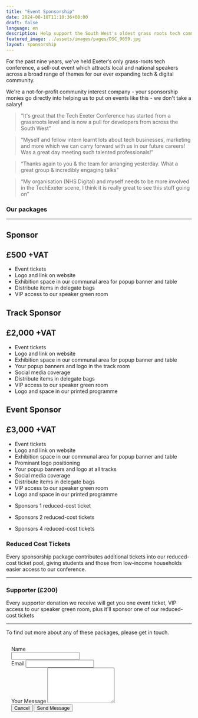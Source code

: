 ```yaml
---
title: "Event Sponsorship"
date: 2024-08-18T11:10:36+08:00
draft: false
language: en
description: Help support the South West's oldest grass roots tech community
featured_image: ../assets/images/pages/DSC_9659.jpg
layout: sponsorship
---
```

<article class="post sponsor-page">
    <p>For the past nine years, we’ve held Exeter’s only grass-roots tech conference, a sell-out event which attracts local and national speakers across a broad range of themes for our ever expanding tech & digital community.</p>
    <p>We're a not-for-profit community interest company - your sponsorship monies go directly into helping us to put on events like this - we don't take a salary!</p>
    <blockquote>“It's great that the Tech Exeter Conference has started from a grassroots level and is now a pull for developers from across the South West”</blockquote>
    <blockquote>“Myself and fellow intern learnt lots about tech businesses, marketing and more which we can carry forward with us in our future careers! Was a great day meeting such talented professionals!”</blockquote>
    <blockquote>“Thanks again to you & the team for arranging yesterday. What a great group & incredibly engaging talks”</blockquote>
    <blockquote>“My organisation (NHS Digital) and myself needs to be more involved in the TechExeter scene, I think it is really great to see this stuff going on”</blockquote>
    <h3>Our packages</h3>
    <hr/>
    <div class="grid-3col no-h-gutter sponsors">
      <div class="bronze">
      <h1>Sponsor</h1>
      <h2>£500 +VAT</h2>
        <ul>
        <li>Event tickets</li>
        <li>Logo and link on website</li>
        <li>Exhibition space in our communal area for popup banner and table</li>
        <li>Distribute items in delegate bags</li>
        <li>VIP access to our speaker green room</li>
        </ul>
      </div>
      <div class="silver">
      <h1>Track Sponsor</h1>
      <h2>£2,000 +VAT</h2>
        <ul>
        <li>Event tickets</li>
        <li>Logo and link on website</li>
        <li>Exhibition space in our communal area for popup banner and table</li>
        <li>Your popup banners and logo in the track room</li>
        <li>Social media coverage</li>
        <li>Distribute items in delegate bags</li>
        <li>VIP access to our speaker green room</li>
        <li>Logo and space in our printed programme</li>
        </ul>
      </div>
      <div class="gold">
      <h1>Event Sponsor</h1>
      <h2>£3,000 +VAT</h2>
        <ul>
        <li>Event tickets</li>
        <li>Logo and link on website</li>
        <li>Exhibition space in our communal area for popup banner and table</li>
        <li>Prominant logo positioning</li>
        <li>Your popup banners and logo at all tracks</li>
        <li>Social media coverage</li>
        <li>Distribute items in delegate bags</li>
        <li>VIP access to our speaker green room</li>
        <li>Logo and space in our printed programme</li>
        </ul>
      </div>
      <div class="bronze continue">
        <ul>
          <li>Sponsors 1 reduced-cost ticket</li>
        </ul>
      </div>
      <div class="silver continue">
        <ul>
          <li>Sponsors 2 reduced-cost tickets</li>
        </ul>
      </div>
      <div class="gold continue">
        <ul>
          <li>Sponsors 4 reduced-cost tickets</li>
        </ul>
      </div>
      </div>
      <h3>Reduced Cost Tickets</h3>
      <p>Every sponsorship package contributes additional tickets into our reduced-cost ticket pool, giving students and those from low-income households easier access to our conference.</p>
      <hr/>	
      <h3>Supporter (£200)</h3>
      <p>
        Every supporter donation we receive will get you one event ticket, VIP access to our speaker green room, 
        plus it'll sponsor one of our reduced-cost tickets</p>
      <hr/>	
      <p id="apply">To find out more about any of these packages, please get in touch.</p>
      <form style="padding: 1em;" action="https://formspree.io/f/xvodbwaq" method="POST" class=" bg-indigo-800 rounded-2xl text-white">
      <div class="grid grid-cols-1 gap-x-6 gap-y-8 sm:grid-cols-1">
      <div class="sm:col-span-full">
          <label for="name" class="block text-sm font-medium leading-6">
          Name</label>
        <div class="mt-2">
        <input id="name" name="name" type="text" required="required" class="block flex-1 border-2 bg-transparent py-1.5 pl-1 placeholder:text-gray-400 focus:ring-0 sm:text-sm sm:leading-6 w-full">
        </div>
      </div>
      <div class="sm:col-span-full">
        <label for="email" class="block text-sm font-medium leading-6">Email</label>
        <input id="email" name="_replyto" type="text" required="required" class="block flex-1 border-2 bg-transparent py-1.5 pl-1 placeholder:text-gray-400 focus:ring-0 sm:text-sm sm:leading-6 w-full" >
      </div>
      <div class="sm:col-span-full">
        <label for="message" class="block text-sm font-medium leading-6">Your Message</label>
        <textarea id="message" name="message" rows="6" required="required" class="block flex-1 border-2 bg-transparent py-1.5 pl-1 placeholder:text-gray-400 focus:ring-0 sm:text-sm sm:leading-6 w-full"></textarea>
      </div>
      </div>
      <div class="mt-6 flex items-center justify-end gap-x-6">
          <button type="reset" class="text-sm font-semibold leading-6">Cancel</button>
          <input type="submit" class="rounded-md bg-indigo-600 px-3 py-2 text-sm font-semibold text-white shadow-sm hover:bg-indigo-500 focus-visible:outline focus-visible:outline-2 focus-visible:outline-offset-2 focus-visible:outline-indigo-600" value="Send Message">
        </div>
    </article>

</div>